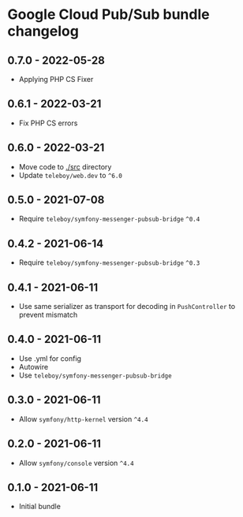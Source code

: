 # Google Cloud Pub/Sub bundle changelog

## 0.7.0 - 2022-05-28
* Applying PHP CS Fixer

## 0.6.1 - 2022-03-21
* Fix PHP CS errors

## 0.6.0 - 2022-03-21
* Move code to [./src](./src) directory
* Update `teleboy/web.dev` to `^6.0`

## 0.5.0 - 2021-07-08
* Require `teleboy/symfony-messenger-pubsub-bridge` `^0.4`

## 0.4.2 - 2021-06-14
* Require `teleboy/symfony-messenger-pubsub-bridge` `^0.3`

## 0.4.1 - 2021-06-11
* Use same serializer as transport for decoding in `PushController` to prevent mismatch

## 0.4.0 - 2021-06-11
* Use .yml for config
* Autowire
* Use `teleboy/symfony-messenger-pubsub-bridge`

## 0.3.0 - 2021-06-11
* Allow `symfony/http-kernel` version `^4.4`

## 0.2.0 - 2021-06-11
* Allow `symfony/console` version `^4.4`

## 0.1.0 - 2021-06-11
* Initial bundle
